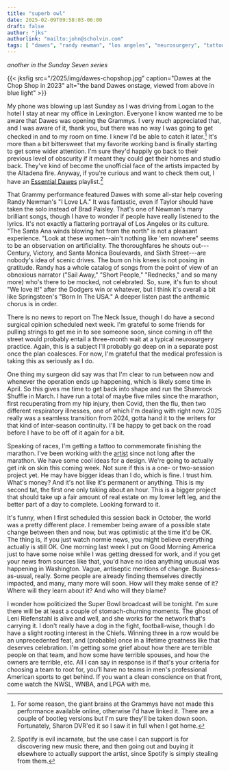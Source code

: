```yaml
---
title: "superb owl"
date: 2025-02-09T09:58:03-06:00
draft: false
author: "jks"
authorlink: "mailto:john@scholvin.com"
tags: [ "dawes", "randy newman", "los angeles", "neurosurgery", "tattoos", "politics", "sports", "running", "sunday seven" ]
---
```


_another in the Sunday Seven series_

{{< jksfig src="/2025/img/dawes-chopshop.jpg" caption="Dawes at the Chop Shop in 2023" alt="the band Dawes onstage, viewed from above in blue light" >}}

<a name="one"></a>My phone was blowing up last Sunday as I was driving from Logan to the hotel I stay at near my office in Lexington. Everyone I know wanted me to be aware that Dawes was opening the Grammys. I very much appreciated that, and I was aware of it, thank you, but there was no way I was going to get checked in and to my room on time. I knew I'd be able to catch it later.[^1] It's more than a bit bittersweet that my favorite working band is finally starting to get some wider attention. I'm sure they'd happily go back to their previous level of obscurity if it meant they could get their homes and studio back. They've kind of become the unofficial face of the artists impacted by the Altadena fire. Anyway, if you're curious and want to check them out, I have an [Essential Dawes](https://open.spotify.com/playlist/6ONJtfgX8qgdCy0Y28oOEh) playlist.[^2]

<a name="two"></a>That Grammy performance featured Dawes with some all-star help covering Randy Newman's "I Love LA." It was fantastic, even if Taylor should have taken the solo instead of Brad Paisley. That's one of Newman's many brilliant songs, though I have to wonder if people have really listened to the lyrics. It's not exactly a flattering portrayal of Los Angeles or its culture. "The Santa Ana winds blowing hot from the north" is not a pleasant experience. "Look at these women--ain't nothing like 'em nowhere" seems to be an observation on artificiality. The thoroughfares he shouts out---Century, Victory, and Santa Monica Boulevards, and Sixth Street---are nobody's idea of scenic drives. The bum on his knees is not posing in gratitude. Randy has a whole catalog of songs from the point of view of an obnoxious narrator ("Sail Away," "Short People," "Rednecks," and so many more)  who's there to be mocked, not celebrated. So, sure, it's fun to shout "We love it!" after the Dodgers win or whatever, but I think it's overall a bit like Springsteen's "Born In The USA." A deeper listen past the anthemic chorus is in order.

<a name="three"></a>There is no news to report on The Neck Issue, though I do have a second surgical opinion scheduled next week. I'm grateful to some friends for pulling strings to get me in to see someone soon, since coming in off the street would probably entail a three-month wait at a typical neurosurgery practice. Again, this is a subject I'll probably go deep on in a separate post once the plan coalesces. For now, I'm grateful that the medical profession is taking this as seriously as I do.

<a name="four"></a>One thing my surgeon did say was that I'm clear to run between now and whenever the operation ends up happening, which is likely some time in April. So this gives me time to get back into shape and run the Shamrock Shuffle in March. I have run a total of maybe five miles since the marathon, first recuperating from my hip injury, then Covid, then the flu, then two different respiratory illnesses, one of which I'm dealing with right now. 2025 really was a seamless transition from 2024, gotta hand it to the writers for that kind of inter-season continuity. I'll be happy to get back on the road before I have to be off of it again for a bit.

<a name="five"></a>Speaking of races, I'm getting a tattoo to commemorate finishing the marathon. I've been working with the [artist](https://www.instagram.com/har_wars_tattoo/) since not long after the marathon. We have some cool ideas for a design. We're going to actually get ink on skin this coming week. Not sure if this is a one- or two-session project yet. He may have bigger ideas than I do, which is fine. I trust him. What's money? And it's not like it's permanent or anything. This is my second tat, the first one only taking about an hour. This is a bigger project that should take up a fair amount of real estate on my lower left leg, and the better part of a day to complete. Looking forward to it.

<a name="six"></a>It's funny, when I first scheduled this session back in October, the world was a pretty different place. I remember being aware of a possible state change between then and now, but was optimistic at the time it'd be OK. The thing is, if you just watch normie news, you might believe everything actually is still OK. One morning last week I put on Good Morning America just to have some noise while I was getting dressed for work, and if you get your news from sources like that, you'd have no idea anything unusual was happening in Washington. Vague, antiseptic mentions of change. Business-as-usual, really. Some people are already finding themselves directly impacted, and many, many more will soon. How will they make sense of it? Where will they learn about it? And who will they blame?

<a name="seven"></a>I wonder how politicized the Super Bowl broadcast will be tonight. I'm sure there will be at least a couple of stomach-churning moments. The ghost of Leni Riefenstahl is alive and well, and she works for the network that's carrying it. I don't really have a dog in the fight, football-wise, though I do have a slight rooting interest in the Chiefs. Winning three in a row would be an unprecedented feat, and (probable) once in a lifetime greatness like that deserves celebration. I'm getting some grief about how there are terrible people on that team, and how some have terrible spouses, and how the owners are terrible, etc. All I can say in response is if that's your criteria for choosing a team to root for, you'll have no teams in men's professional American sports to get behind. If you want a clean conscience on that front, come watch the NWSL, WNBA, and LPGA with me.

[^1]: For some reason, the giant brains at the Grammys have not made this performance available online, otherwise I'd have linked it. There are a couple of bootleg versions but I'm sure they'll be taken down soon. Fortunately, Sharon DVR'ed it so I saw it in full when I got home.
[^2]: Spotify is evil incarnate, but the use case I can support is for discovering new music there, and then going out and buying it elsewhere to actually support the artist, since Spotify is simply stealing from them.

